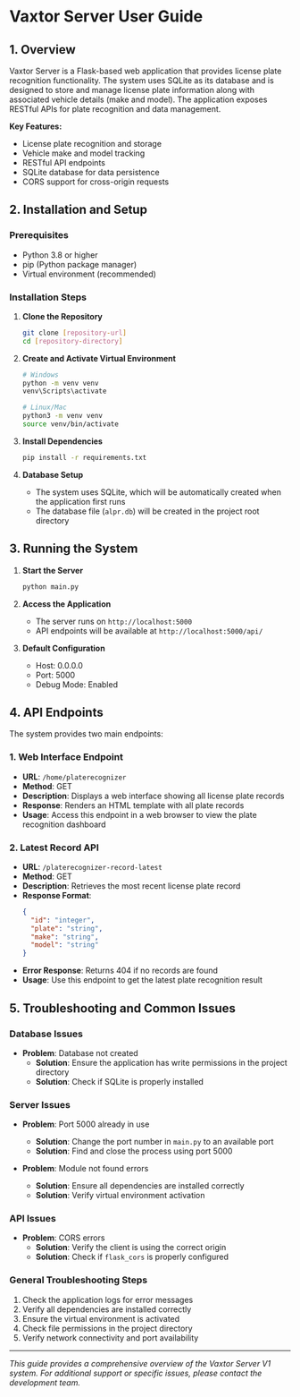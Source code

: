 # Vaxtor Server User Guide

## 1. Overview

Vaxtor Server is a Flask-based web application that provides license plate recognition functionality. The system uses SQLite as its database and is designed to store and manage license plate information along with associated vehicle details (make and model). The application exposes RESTful APIs for plate recognition and data management.

**Key Features:**
- License plate recognition and storage
- Vehicle make and model tracking
- RESTful API endpoints
- SQLite database for data persistence
- CORS support for cross-origin requests

## 2. Installation and Setup

### Prerequisites
- Python 3.8 or higher
- pip (Python package manager)
- Virtual environment (recommended)

### Installation Steps

1. **Clone the Repository**
   ```bash
   git clone [repository-url]
   cd [repository-directory]
   ```

2. **Create and Activate Virtual Environment**
   ```bash
   # Windows
   python -m venv venv
   venv\Scripts\activate

   # Linux/Mac
   python3 -m venv venv
   source venv/bin/activate
   ```

3. **Install Dependencies**
   ```bash
   pip install -r requirements.txt
   ```

4. **Database Setup**
   - The system uses SQLite, which will be automatically created when the application first runs
   - The database file (`alpr.db`) will be created in the project root directory

## 3. Running the System

1. **Start the Server**
   ```bash
   python main.py
   ```

2. **Access the Application**
   - The server runs on `http://localhost:5000`
   - API endpoints will be available at `http://localhost:5000/api/`

3. **Default Configuration**
   - Host: 0.0.0.0
   - Port: 5000
   - Debug Mode: Enabled

## 4. API Endpoints

The system provides two main endpoints:

### 1. Web Interface Endpoint
- **URL**: `/home/platerecognizer`
- **Method**: GET
- **Description**: Displays a web interface showing all license plate records
- **Response**: Renders an HTML template with all plate records
- **Usage**: Access this endpoint in a web browser to view the plate recognition dashboard

### 2. Latest Record API
- **URL**: `/platerecognizer-record-latest`
- **Method**: GET
- **Description**: Retrieves the most recent license plate record
- **Response Format**:
  ```json
  {
    "id": "integer",
    "plate": "string",
    "make": "string",
    "model": "string"
  }
  ```
- **Error Response**: Returns 404 if no records are found
- **Usage**: Use this endpoint to get the latest plate recognition result

## 5. Troubleshooting and Common Issues

### Database Issues
- **Problem**: Database not created
  - **Solution**: Ensure the application has write permissions in the project directory
  - **Solution**: Check if SQLite is properly installed

### Server Issues
- **Problem**: Port 5000 already in use
  - **Solution**: Change the port number in `main.py` to an available port
  - **Solution**: Find and close the process using port 5000

- **Problem**: Module not found errors
  - **Solution**: Ensure all dependencies are installed correctly
  - **Solution**: Verify virtual environment activation

### API Issues
- **Problem**: CORS errors
  - **Solution**: Verify the client is using the correct origin
  - **Solution**: Check if `flask_cors` is properly configured

### General Troubleshooting Steps
1. Check the application logs for error messages
2. Verify all dependencies are installed correctly
3. Ensure the virtual environment is activated
4. Check file permissions in the project directory
5. Verify network connectivity and port availability

---

*This guide provides a comprehensive overview of the Vaxtor Server V1 system. For additional support or specific issues, please contact the development team.*
